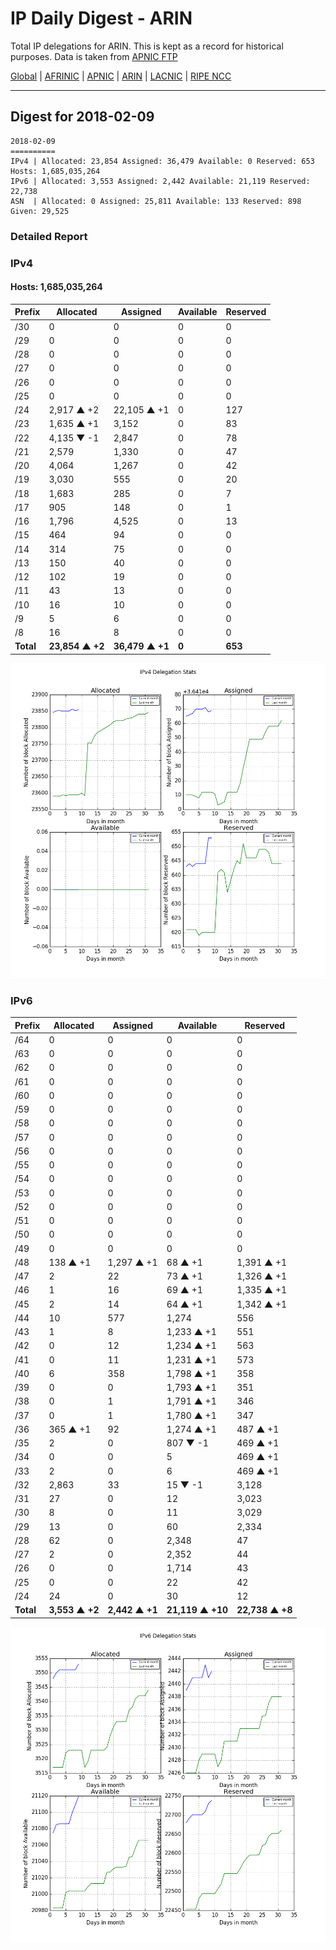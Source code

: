 # IP Daily Digest - ARIN 

Total IP delegations for ARIN. This is kept as a record for historical purposes. Data is taken from [APNIC FTP](https://ftp.apnic.net/)

[Global](https://github.com/csmets/IP-Daily-Digest) | [AFRINIC](https://github.com/csmets/IP-Daily-Digest/tree/master/archives/AFRINIC) | [APNIC](https://github.com/csmets/IP-Daily-Digest/tree/master/archives/APNIC) | [ARIN](https://github.com/csmets/IP-Daily-Digest/tree/master/archives/ARIN) | [LACNIC](https://github.com/csmets/IP-Daily-Digest/tree/master/archives/LACNIC) | [RIPE NCC](https://github.com/csmets/IP-Daily-Digest/tree/master/archives/RIPE_NCC)

---

## Digest for 2018-02-09
```
2018-02-09
==========
IPv4 | Allocated: 23,854 Assigned: 36,479 Available: 0 Reserved: 653 Hosts: 1,685,035,264
IPv6 | Allocated: 3,553 Assigned: 2,442 Available: 21,119 Reserved: 22,738
ASN  | Allocated: 0 Assigned: 25,811 Available: 133 Reserved: 898 Given: 29,525
```

### Detailed Report

### IPv4

#### Hosts: **1,685,035,264**

| Prefix | Allocated | Assigned | Available | Reserved |
| ----- | ----- | ----- | ----- | ----- |
| /30 | 0 | 0 | 0 | 0 |
| /29 | 0 | 0 | 0 | 0 |
| /28 | 0 | 0 | 0 | 0 |
| /27 | 0 | 0 | 0 | 0 |
| /26 | 0 | 0 | 0 | 0 |
| /25 | 0 | 0 | 0 | 0 |
| /24 | 2,917 ▲ +2 | 22,105 ▲ +1 | 0 | 127 |
| /23 | 1,635 ▲ +1 | 3,152 | 0 | 83 |
| /22 | 4,135 ▼ -1 | 2,847 | 0 | 78 |
| /21 | 2,579 | 1,330 | 0 | 47 |
| /20 | 4,064 | 1,267 | 0 | 42 |
| /19 | 3,030 | 555 | 0 | 20 |
| /18 | 1,683 | 285 | 0 | 7 |
| /17 | 905 | 148 | 0 | 1 |
| /16 | 1,796 | 4,525 | 0 | 13 |
| /15 | 464 | 94 | 0 | 0 |
| /14 | 314 | 75 | 0 | 0 |
| /13 | 150 | 40 | 0 | 0 |
| /12 | 102 | 19 | 0 | 0 |
| /11 | 43 | 13 | 0 | 0 |
| /10 | 16 | 10 | 0 | 0 |
| /9 | 5 | 6 | 0 | 0 |
| /8 | 16 | 8 | 0 | 0 |
| **Total** | **23,854 ▲ +2** | **36,479 ▲ +1** | **0** | **653** |

![ipv4-stats](ipv4-figure.png)

### IPv6

| Prefix | Allocated | Assigned | Available | Reserved |
| ----- | ----- | ----- | ----- | ----- |
| /64 | 0 | 0 | 0 | 0 |
| /63 | 0 | 0 | 0 | 0 |
| /62 | 0 | 0 | 0 | 0 |
| /61 | 0 | 0 | 0 | 0 |
| /60 | 0 | 0 | 0 | 0 |
| /59 | 0 | 0 | 0 | 0 |
| /58 | 0 | 0 | 0 | 0 |
| /57 | 0 | 0 | 0 | 0 |
| /56 | 0 | 0 | 0 | 0 |
| /55 | 0 | 0 | 0 | 0 |
| /54 | 0 | 0 | 0 | 0 |
| /53 | 0 | 0 | 0 | 0 |
| /52 | 0 | 0 | 0 | 0 |
| /51 | 0 | 0 | 0 | 0 |
| /50 | 0 | 0 | 0 | 0 |
| /49 | 0 | 0 | 0 | 0 |
| /48 | 138 ▲ +1 | 1,297 ▲ +1 | 68 ▲ +1 | 1,391 ▲ +1 |
| /47 | 2 | 22 | 73 ▲ +1 | 1,326 ▲ +1 |
| /46 | 1 | 16 | 69 ▲ +1 | 1,335 ▲ +1 |
| /45 | 2 | 14 | 64 ▲ +1 | 1,342 ▲ +1 |
| /44 | 10 | 577 | 1,274 | 556 |
| /43 | 1 | 8 | 1,233 ▲ +1 | 551 |
| /42 | 0 | 12 | 1,234 ▲ +1 | 563 |
| /41 | 0 | 11 | 1,231 ▲ +1 | 573 |
| /40 | 6 | 358 | 1,798 ▲ +1 | 358 |
| /39 | 0 | 0 | 1,793 ▲ +1 | 351 |
| /38 | 0 | 1 | 1,791 ▲ +1 | 346 |
| /37 | 0 | 1 | 1,780 ▲ +1 | 347 |
| /36 | 365 ▲ +1 | 92 | 1,274 ▲ +1 | 487 ▲ +1 |
| /35 | 2 | 0 | 807 ▼ -1 | 469 ▲ +1 |
| /34 | 0 | 0 | 5 | 469 ▲ +1 |
| /33 | 2 | 0 | 6 | 469 ▲ +1 |
| /32 | 2,863 | 33 | 15 ▼ -1 | 3,128 |
| /31 | 27 | 0 | 12 | 3,023 |
| /30 | 8 | 0 | 11 | 3,029 |
| /29 | 13 | 0 | 60 | 2,334 |
| /28 | 62 | 0 | 2,348 | 47 |
| /27 | 2 | 0 | 2,352 | 44 |
| /26 | 0 | 0 | 1,714 | 43 |
| /25 | 0 | 0 | 22 | 42 |
| /24 | 24 | 0 | 30 | 12 |
| **Total** | **3,553 ▲ +2** | **2,442 ▲ +1** | **21,119 ▲ +10** | **22,738 ▲ +8** |

![ipv6-stats](ipv6-figure.png)